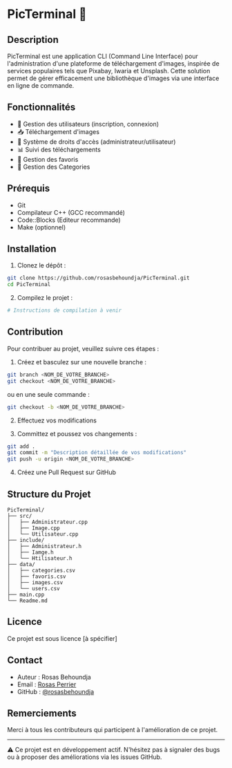 # PicTerminal 📸

## Description

PicTerminal est une application CLI (Command Line Interface) pour l'administration d'une plateforme de téléchargement d'images, inspirée de services populaires tels que Pixabay, Iwaria et Unsplash. Cette solution permet de gérer efficacement une bibliothèque d'images via une interface en ligne de commande.

## Fonctionnalités

- 👤 Gestion des utilisateurs (inscription, connexion)
- 📥 Téléchargement d'images
- 🔑 Système de droits d'accès (administrateur/utilisateur)
- 📊 Suivi des téléchargements
- 💜 Gestion des favoris
- 🚩 Gestion des Categories

## Prérequis

- Git
- Compilateur C++ (GCC recommandé)
- Code::Blocks (Editeur recommande)
- Make (optionnel)

## Installation

1. Clonez le dépôt :
```bash
git clone https://github.com/rosasbehoundja/PicTerminal.git
cd PicTerminal
```

2. Compilez le projet :
```bash
# Instructions de compilation à venir
```

## Contribution

Pour contribuer au projet, veuillez suivre ces étapes :

1. Créez et basculez sur une nouvelle branche :
```bash
git branch <NOM_DE_VOTRE_BRANCHE>
git checkout <NOM_DE_VOTRE_BRANCHE>
```
   ou en une seule commande :
```bash
git checkout -b <NOM_DE_VOTRE_BRANCHE>
```

2. Effectuez vos modifications

3. Committez et poussez vos changements :
```bash
git add .
git commit -m "Description détaillée de vos modifications"
git push -u origin <NOM_DE_VOTRE_BRANCHE>
```

4. Créez une Pull Request sur GitHub

## Structure du Projet

```
PicTerminal/
├── src/
│   ├── Administrateur.cpp
│   ├── Image.cpp
│   └── Utilisateur.cpp
├── include/
│   ├── Administrateur.h
│   ├── Iamge.h
│   └── Htilisateur.h
├── data/
│   ├── categories.csv
│   ├── favoris.csv
│   ├── images.csv
│   └── users.csv
├── main.cpp
└── Readme.md

```

## Licence

Ce projet est sous licence [à spécifier]

## Contact

- Auteur :  Rosas Behoundja
- Email : [Rosas Perrier](perrierosas@gmail.com)
- GitHub : [@rosasbehoundja](https://github.com/rosasbehoundja)

## Remerciements

Merci à tous les contributeurs qui participent à l'amélioration de ce projet.

---
⚠️ Ce projet est en développement actif. N'hésitez pas à signaler des bugs ou à proposer des améliorations via les issues GitHub.
